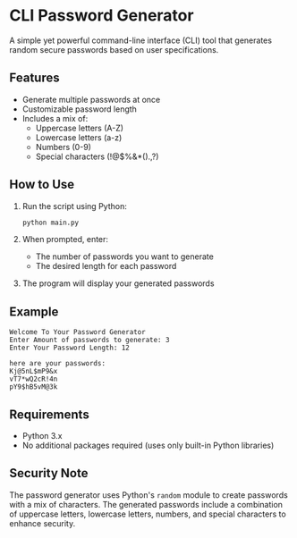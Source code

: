 # CLI Password Generator

A simple yet powerful command-line interface (CLI) tool that generates random secure passwords based on user specifications.

## Features

- Generate multiple passwords at once
- Customizable password length
- Includes a mix of:
  - Uppercase letters (A-Z)
  - Lowercase letters (a-z)
  - Numbers (0-9)
  - Special characters (!@$%&*().,?)

## How to Use

1. Run the script using Python:
   ```bash
   python main.py
   ```

2. When prompted, enter:
   - The number of passwords you want to generate
   - The desired length for each password

3. The program will display your generated passwords

## Example

```
Welcome To Your Password Generator
Enter Amount of passwords to generate: 3
Enter Your Password Length: 12

here are your passwords:
Kj@5nL$mP9&x
vT7*wQ2cR!4n
pY9$hB5vM@3k
```

## Requirements

- Python 3.x
- No additional packages required (uses only built-in Python libraries)

## Security Note

The password generator uses Python's `random` module to create passwords with a mix of characters. The generated passwords include a combination of uppercase letters, lowercase letters, numbers, and special characters to enhance security.
